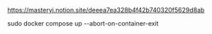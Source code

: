 https://masteryi.notion.site/deeea7ea328b4f42b740320f5629d8ab


sudo docker compose up --abort-on-container-exit
